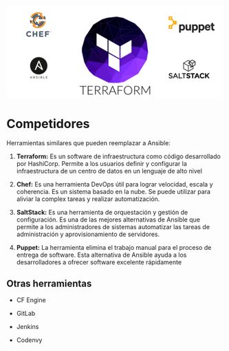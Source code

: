 ![image](/img/27.jpg)

# Competidores

Herramientas similares que pueden reemplazar a Ansible:

1. **Terraform:** Es un software de infraestructura como código desarrollado por HashiCorp. Permite a los usuarios definir y configurar la infraestructura de un centro de datos en un lenguaje de alto nivel

2. **Chef:** Es una herramienta DevOps útil para lograr velocidad, escala y coherencia. Es un sistema basado en la nube. Se puede utilizar para aliviar la complex tareas y realizar automatización.

3. **SaltStack:** Es una herramienta de orquestación y gestión de configuración. Es una de las mejores alternativas de Ansible que permite a los administradores de sistemas automatizar las tareas de administración y aprovisionamiento de servidores.

4. **Puppet:**  La herramienta elimina el trabajo manual para el proceso de entrega de software. Esta alternativa de Ansible ayuda a los desarrolladores a ofrecer software excelente rápidamente

## Otras herramientas

- CF Engine

- GitLab

- Jenkins

- Codenvy